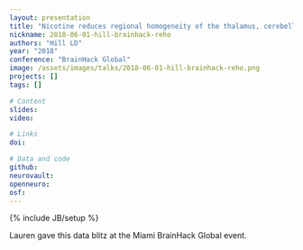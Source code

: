 ```yaml
---
layout: presentation
title: "Nicotine reduces regional homogeneity of the thalamus, cerebellum, and superior temporal gyrus of abstinent cigarette smokers"
nickname: 2018-06-01-hill-brainhack-reho
authors: "Hill LD"
year: "2018"
conference: "BrainHack Global"
image: /assets/images/talks/2018-06-01-hill-brainhack-reho.png
projects: []
tags: []

# Content
slides:
video:

# Links
doi:

# Data and code
github:
neurovault:
openneuro:
osf:
---
```

{% include JB/setup %}

Lauren gave this data blitz at the Miami BrainHack Global event.
